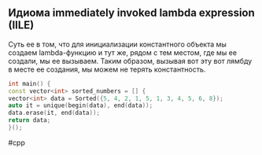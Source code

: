 ## Идиома immediately invoked lambda expression (IILE)

Суть ее в том, что для инициализации константного объекта мы создаем lambda-функцию и тут же, рядом с тем местом,
где мы ее создали, мы ее вызываем.
Таким образом, вызывая вот эту вот лямбду в месте ее создания, мы можем не терять константность.

```c++
int main() {
const vector<int> sorted_numbers = [] {
vector<int> data = Sorted({5, 4, 2, 1, 5, 1, 3, 4, 5, 6, 8});
auto it = unique(begin(data), end(data));
data.erase(it, end(data));
return data;
}();
```

#cpp 